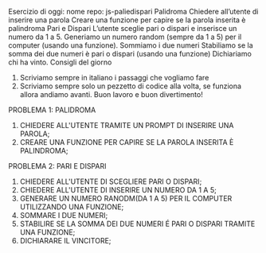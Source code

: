 Esercizio di oggi:
nome repo: js-paliedispari
Palidroma
Chiedere all’utente di inserire una parola
Creare una funzione per capire se la parola inserita è palindroma
Pari e Dispari
L’utente sceglie pari o dispari e inserisce un numero da 1 a 5.
Generiamo un numero random (sempre da 1 a 5) per il computer (usando una funzione).
Sommiamo i due numeri
Stabiliamo se la somma dei due numeri è pari o dispari (usando una funzione)
Dichiariamo chi ha vinto.
Consigli del giorno
1. Scriviamo sempre in italiano i passaggi che vogliamo fare
2. Scriviamo sempre solo un pezzetto di codice alla volta, se funziona allora andiamo avanti.
Buon lavoro e buon divertimento!

PROBLEMA 1: PALIDROMA
1. CHIEDERE ALL'UTENTE TRAMITE UN PROMPT DI INSERIRE UNA PAROLA;
2. CREARE UNA FUNZIONE PER CAPIRE SE LA PAROLA INSERITA È PALINDROMA;

PROBLEMA 2: PARI E DISPARI
1. CHIEDERE ALL'UTENTE DI SCEGLIERE PARI O DISPARI;
2. CHIEDERE ALL'UTENTE DI INSERIRE UN NUMERO DA 1 A 5;
3. GENERARE UN NUMERO RANODM(DA 1 A 5) PER IL COMPUTER UTILIZZANDO UNA FUNZIONE;
4. SOMMARE I DUE NUMERI; 
5. STABILIRE SE LA SOMMA DEI DUE NUMERI É PARI O DISPARI TRAMITE UNA FUNZIONE;
6. DICHIARARE IL VINCITORE;